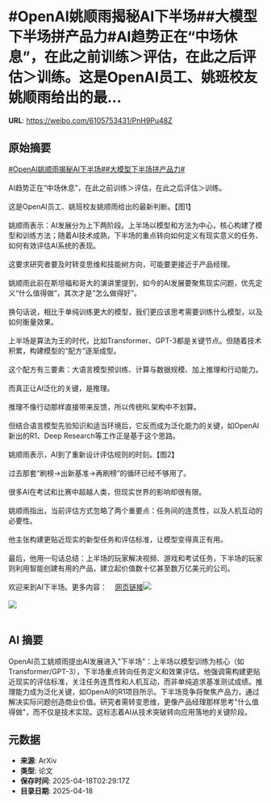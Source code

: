 # #OpenAI姚顺雨揭秘AI下半场##大模型下半场拼产品力#AI趋势正在“中场休息”，在此之前训练＞评估，在此之后评估＞训练。这是OpenAI员工、姚班校友姚顺雨给出的最...

**URL**: https://weibo.com/6105753431/PnH9Pu48Z

## 原始摘要

<a href="https://m.weibo.cn/search?containerid=231522type%3D1%26t%3D10%26q%3D%23OpenAI%E5%A7%9A%E9%A1%BA%E9%9B%A8%E6%8F%AD%E7%A7%98AI%E4%B8%8B%E5%8D%8A%E5%9C%BA%23&amp;extparam=%23OpenAI%E5%A7%9A%E9%A1%BA%E9%9B%A8%E6%8F%AD%E7%A7%98AI%E4%B8%8B%E5%8D%8A%E5%9C%BA%23" data-hide=""><span class="surl-text">#OpenAI姚顺雨揭秘AI下半场#</span></a><a href="https://m.weibo.cn/search?containerid=231522type%3D1%26t%3D10%26q%3D%23%E5%A4%A7%E6%A8%A1%E5%9E%8B%E4%B8%8B%E5%8D%8A%E5%9C%BA%E6%8B%BC%E4%BA%A7%E5%93%81%E5%8A%9B%23&amp;extparam=%23%E5%A4%A7%E6%A8%A1%E5%9E%8B%E4%B8%8B%E5%8D%8A%E5%9C%BA%E6%8B%BC%E4%BA%A7%E5%93%81%E5%8A%9B%23" data-hide=""><span class="surl-text">#大模型下半场拼产品力#</span></a><br><br>AI趋势正在“中场休息”，在此之前训练＞评估，在此之后评估＞训练。<br><br>这是OpenAI员工、姚班校友姚顺雨给出的最新判断。【图1】<br><br>姚顺雨表示：AI发展分为上下两阶段。上半场以模型和方法为中心，核心构建了模型和训练方法；随着AI技术成熟，下半场的重点转向如何定义有现实意义的任务、如何有效评估AI系统的表现。<br><br>这要求研究者要及时转变思维和技能树方向，可能要更接近于产品经理。<br><br>姚顺雨此前在斯坦福和哥大的演讲里提到，如今的AI发展要聚焦现实问题，优先定义“什么值得做”，其次才是“怎么做得好”。<br><br>换句话说，相比于单纯训练更大的模型，我们更应该思考需要训练什么模型，以及如何衡量效果。<br><br>上半场是算法为王的时代，比如Transformer、GPT-3都是关键节点。但随着技术积累，构建模型的“配方”逐渐成型。<br><br>这个配方有三要素：大语言模型预训练、计算与数据规模、加上推理和行动能力。<br><br>而真正让AI泛化的关键，是推理。<br><br>推理不像行动那样直接带来反馈，所以传统RL架构中不划算。<br><br>但结合语言模型先验知识和适当环境后，它反而成为泛化能力的关键，如OpenAI新出的R1、Deep Research等工作正是基于这个思路。<br><br>姚顺雨表示，AI到了重新设计评估规则的时刻。【图2】<br><br>过去那套“刷榜→出新基准→再刷榜”的循环已经不够用了。<br><br>很多AI在考试和比赛中超越人类，但现实世界的影响却很有限。<br><br>姚顺雨指出，当前评估方式忽略了两个重要点：任务间的连贯性，以及人机互动的必要性。<br><br>他主张构建更贴近现实的新型任务和评估标准，让模型变得真正有用。<br><br>最后，他用一句话总结：上半场的玩家解决视频、游戏和考试任务，下半场的玩家则利用智能创建有用的产品，建立起价值数十亿甚至数万亿美元的公司。<br><br>欢迎来到AI下半场。更多内容：<a href="https://weibo.cn/sinaurl?u=https%3A%2F%2Fmp.weixin.qq.com%2Fs%2FEMlXFIN259f3umhPnFFRrg" data-hide=""><span class="url-icon"><img style="width: 1rem;height: 1rem" src="https://h5.sinaimg.cn/upload/2015/09/25/3/timeline_card_small_web_default.png" referrerpolicy="no-referrer"></span><span class="surl-text">网页链接</span></a><img style="" src="https://tvax4.sinaimg.cn/large/006Fd7o3gy1i0jy0t7eg7j30zk0f4dlh.jpg" referrerpolicy="no-referrer"><br><br><img style="" src="https://tvax3.sinaimg.cn/large/006Fd7o3gy1i0jy0uw7ndj30zk0g4n4o.jpg" referrerpolicy="no-referrer"><br><br>

## AI 摘要

OpenAI员工姚顺雨提出AI发展进入"下半场"：上半场以模型训练为核心（如Transformer/GPT-3），下半场重点转向任务定义和效果评估。他强调需构建更贴近现实的评估标准，关注任务连贯性和人机互动，而非单纯追求基准测试成绩。推理能力成为泛化关键，如OpenAI的R1项目所示。下半场竞争将聚焦产品力，通过解决实际问题创造商业价值。研究者需转变思维，更像产品经理那样思考"什么值得做"，而不仅是技术实现。这标志着AI从技术突破转向应用落地的关键阶段。

## 元数据

- **来源**: ArXiv
- **类型**: 论文
- **保存时间**: 2025-04-18T02:29:17Z
- **目录日期**: 2025-04-18
